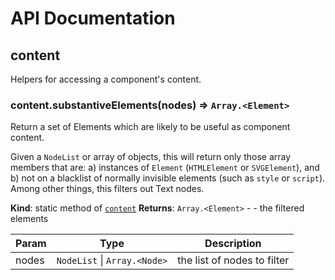 # API Documentation
<a name="module_content"></a>

## content
Helpers for accessing a component's content.

<a name="module_content.substantiveElements"></a>

### content.substantiveElements(nodes) ⇒ <code>Array.&lt;Element&gt;</code>
Return a set of Elements which are likely to be useful as component content.

Given a `NodeList` or array of objects, this will return only those array
members that are: a) instances of `Element` (`HTMLElement` or `SVGElement`),
and b) not on a blacklist of normally invisible elements (such as `style` or
`script`). Among other things, this filters out Text nodes.

  **Kind**: static method of <code>[content](#module_content)</code>
**Returns**: <code>Array.&lt;Element&gt;</code> - - the filtered elements  

| Param | Type | Description |
| --- | --- | --- |
| nodes | <code>NodeList</code> &#124; <code>Array.&lt;Node&gt;</code> | the list of nodes to filter |

